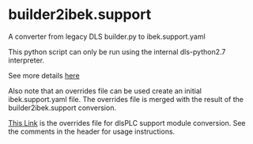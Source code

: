 # builder2ibek.support
A converter from legacy DLS builder.py to ibek.support.yaml

This python script can only be run using the internal dls-python2.7 interpreter.

See more details [here](builder2ibek.README.md)

Also note that an overrides file can be used create an initial ibek.support.yaml file. The overrides file is merged with the result of the builder2ibek.support conversion.

[This Link](https://gitlab.diamond.ac.uk/controls/containers/utils/ibek-support-dls/-/blob/main/dlsPLC/dlsPLC.overrides.yaml) is the overrides file for dlsPLC support module conversion. See the comments in the header for usage instructions.
